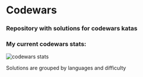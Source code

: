 # Codewars

### Repository with solutions for codewars katas

### My current codewars stats:
![codewars stats](https://www.codewars.com/users/epifanov-sergey/badges/large)

Solutions are grouped by languages and difficulty